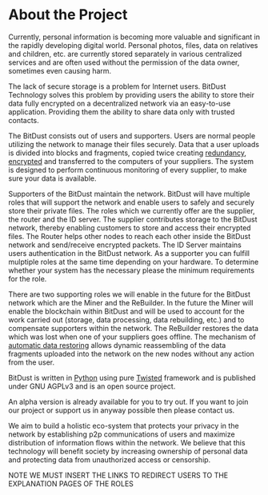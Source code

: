 # About the Project
 

Currently, personal information is becoming more valuable and significant in the rapidly developing digital world.  Personal photos, files, data on relatives and children, etc. are currently stored separately in various centralized services and are often used without the permission of the data owner, sometimes even causing harm.

The lack of secure storage is a problem for Internet users. BitDust Technology solves this problem by providing users the ability to store their data fully encrypted on a decentralized network via an easy-to-use application. Providing them the ability to share data only with trusted contacts.

The BitDust consists out of users and supporters. Users are normal people utilizing the network to manage their files securely. Data that a user uploads is divided into blocks and fragments, copied twice creating [redundancy](storage), [encrypted](security) and transferred to the computers of your suppliers. The system is designed to perform continuous monitoring of every supplier, to make sure your data is available.

Supporters of the BitDust maintain the network. BitDust will have multiple roles that will support the network and enable users to safely and securely store their private files. The roles which we currently offer are the supplier, the router and the ID server. The supplier contributes storage to the BitDust network, thereby enabling customers to store and access their encrypted files. The Router helps other nodes to reach each other inside the BitDust network and send/receive encrypted packets. The ID Server maintains users authentication in the BitDust network. As a supporter you can fulfill mulptiple roles at the same time depending on your hardware. To determine whether your system has the necessary please the minimum requirements for the role. 

There are two supporting roles we will enable in the future for the BitDust network which are the Miner and the ReBuilder. In the future the Miner will enable the blockchain within BitDust and will be used to account for the work carried out (storage, data processing, data rebuilding, etc.) and to compensate supporters within the network. The ReBuilder restores the data which was lost when one of your suppliers goes offline. The mechanism of [automatic data restoring](rebuilding) allows dynamic reassembling of the data fragments uploaded into the network on the new nodes without any action from the user.

BitDust is written in [Python](http://python.org) using pure [Twisted](http://twistedmatrix.com/) framework and is published under GNU AGPLv3 and is an open source project.

An alpha version is already available for you to try out. If you want to join our project or support us in anyway possible then please contact us.

We aim to build a holistic eco-system that protects your privacy in the network by establishing p2p communications of users and maximize distribution of information flows within the network. We believe that this technology will benefit society by increasing ownership of personal data and protecting data from unauthorized access or censorship. 


NOTE WE MUST INSERT THE LINKS TO REDIRECT USERS TO THE EXPLANATION PAGES OF THE ROLES